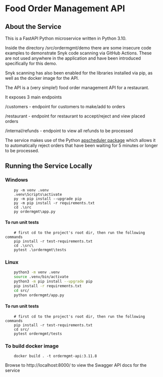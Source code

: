 # Food Order Management API
## About the Service
This is a FastAPI Python microservice written in Python 3.10.

Inside the directory /src/ordermgmt/demo there are some insecure code examples to demonstrate Snyk code scanning via GitHub Actions. These are not used anywhere in the application and have been introduced specifically for this demo.


Snyk scanning has also been enabled for the libraries installed via pip, as well as the docker image for the API.


The API is a (very simple!) food order management API for a restaurant.

It exposes 3 main endpoints

/customers - endpoint for customers to make/add to orders


/restaurant - endpoint for restaurant to accept/reject and view placed orders


/internal/refunds - endpoint to view all refunds to be processed


The service makes use of the Python [apscheduler package](https://apscheduler.readthedocs.io/en/3.x/index.html) which allows it to automatically reject orders that have
been waiting for 5 minutes or longer to be processed.

## Running the Service Locally
### Windows
```commandline
    py -m venv .venv
    .venv\Scripts\activate
    py -m pip install --upgrade pip
    py -m pip install -r requirements.txt
    cd .\src
    py ordermgmt\app.py
```
#### To run unit tests
```commandline
    # first cd to the project's root dir, then run the following commands
    pip install -r test-requirements.txt
    cd .\src\
    pytest .\ordermgmt\tests
```

### Linux
```bash
    python3 -m venv .venv
    source .venv/bin/activate
    python3 -m pip install --upgrade pip
    pip install -r requirements.txt
    cd src/
    python ordermgmt/app.py
```

#### To run unit tests
```commandline
    # first cd to the project's root dir, then run the following commands
    pip install -r test-requirements.txt
    cd src/
    pytest ordermgmt/tests
```

### To build docker image
```commandline
    docker build . -t ordermgmt-api:3.11.8
```

Browse to http://localhost:8000/ to view the Swagger API docs for the service
